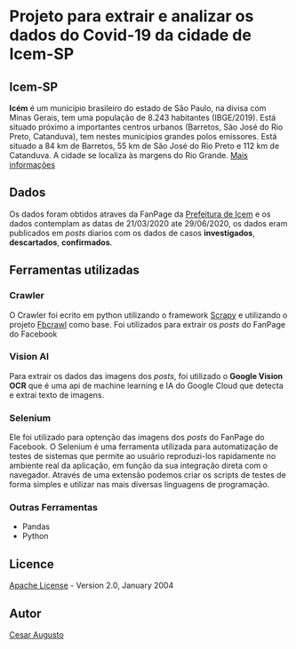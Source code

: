 # Projeto para extrair e analizar os dados do Covid-19 da cidade de Icem-SP

## Icem-SP

**Icém** é um município brasileiro do estado de São Paulo, na divisa com Minas Gerais, tem uma população de 8.243 habitantes (IBGE/2019). Está situado próximo a importantes centros urbanos (Barretos, São José do Rio Preto, Catanduva), tem nestes municípios grandes polos emissores. Está situado a 84 km de Barretos, 55 km de São José do Rio Preto e 112 km de Catanduva. A cidade se localiza às margens do Rio Grande.
[Mais informações](https://pt.wikipedia.org/wiki/Ic%C3%A9m)

## Dados 
Os dados foram obtidos atraves da FanPage da [Prefeitura de Icem](https://www.facebook.com/prefeituradeicem/) e os dados contemplam as datas de 21/03/2020 ate 29/06/2020, os dados eram publicados em _posts_ diarios com os dados de casos **investigados**, **descartados**, **confirmados**.

## Ferramentas utilizadas

### Crawler

O Crawler foi ecrito em python utilizando o framework [Scrapy](https://scrapy.org/) e utilizando o projeto [Fbcrawl](https://github.com/rugantio/fbcrawl) como base. 
Foi utilizados para extrair os _posts_ do FanPage do Facebook 

### Vision AI

Para extrair os dados das imagens dos _posts_, foi utilizado o **Google Vision OCR** que é uma api de machine learning e IA do Google Cloud que detecta e extrai texto de imagens.

### Selenium

Ele foi utilizado para optenção das imagens dos _posts_ do FanPage do Facebook. O Selenium é uma ferramenta utilizada para automatização de testes de sistemas que permite ao usuário reproduzi-los rapidamente no ambiente real da aplicação, em função da sua integração direta com o navegador. Através de uma extensão podemos criar os scripts de testes de forma simples e utilizar nas mais diversas linguagens de programação. 

### Outras Ferramentas
* Pandas
* Python

## Licence
[Apache License](./LICENSE) - Version 2.0, January 2004 

## Autor
[Cesar Augusto](https://cesarbruschetta.github.io/)